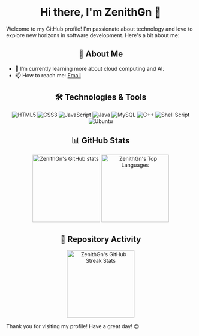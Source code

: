 <div align="center">

# Hi there, I'm ZenithGn 👋

</div>

Welcome to my GitHub profile! I'm passionate about technology and love to explore new horizons in software development. Here's a bit about me:

<div align="center">

## 🤖 About Me

</div>

- 🌱 I’m currently learning more about cloud computing and AI.
- 📫 How to reach me: [Email](mailto:zenithgn@example.com)

<div align="center">

## 🛠️ Technologies & Tools

</div>

<div align="center">
  <img src="https://img.shields.io/badge/HTML5-E34F26?style=for-the-badge&logo=html5&logoColor=white" alt="HTML5"/>
  <img src="https://img.shields.io/badge/CSS3-1572B6?style=for-the-badge&logo=css3&logoColor=white" alt="CSS3"/>
  <img src="https://img.shields.io/badge/JavaScript-F7DF1E?style=for-the-badge&logo=javascript&logoColor=black" alt="JavaScript"/>
  <img src="https://img.shields.io/badge/Java-ED8B00?style=for-the-badge&logo=openjdk&logoColor=white" alt="Java"/>
  <img src="https://img.shields.io/badge/MySQL-4479A1?style=for-the-badge&logo=mysql&logoColor=white" alt="MySQL"/>
  <img src="https://img.shields.io/badge/C++-00599C?style=for-the-badge&logo=cplusplus&logoColor=white" alt="C++"/>
  <img src="https://img.shields.io/badge/Shell_Script-4EAA25?style=for-the-badge&logo=gnu-bash&logoColor=white" alt="Shell Script"/>
  <img src="https://img.shields.io/badge/Ubuntu-E95420?style=for-the-badge&logo=ubuntu&logoColor=white" alt="Ubuntu"/>
</div>

<div align="center">

## 📊 GitHub Stats

</div>

<div align="center">
  <img height="180em" src="https://github-readme-stats.vercel.app/api?username=ZenithGn&show_icons=true&theme=radical" alt="ZenithGn's GitHub stats"/>
  <img height="180em" src="https://github-readme-stats.vercel.app/api/top-langs/?username=ZenithGn&layout=compact&theme=radical" alt="ZenithGn's Top Languages"/>
</div>

<div align="center">

## 📂 Repository Activity

</div>

<div align="center">
  <img height="180em" src="https://github-readme-streak-stats.herokuapp.com/?user=ZenithGn&theme=radical" alt="ZenithGn's GitHub Streak Stats"/>
</div>

<!-- Add your repository activity links here -->

Thank you for visiting my profile! Have a great day! 😊
